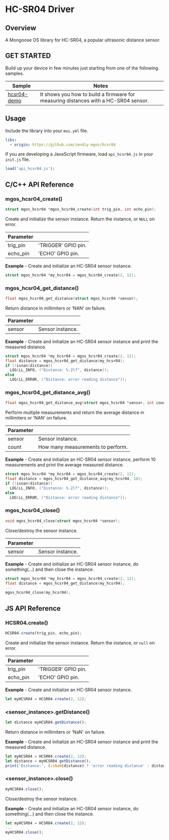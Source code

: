 # HC-SR04 Driver
## Overview
A Mongoose OS library for HC-SR04, a popular ultrasonic distance sensor.
## GET STARTED
Build up your device in few minutes just starting from one of the following samples.

|Sample|Notes|
|--|--|
|[hcsr04-demo](https://github.com/zendiy-mgos/hcsr04-demo)|It shows you how to build a firmware for measuring distances with a HC-SR04 sensor.|
## Usage
Include the library into your `mos.yml` file.
```yaml
libs:
  - origin: https://github.com/zendiy-mgos/hcsr04
```
If you are developing a JavaScript firmware, load `api_hcsr04.js` in your `init.js` file.
```js
load('api_hcsr04.js');
```
## C/C++ API Reference
### mgos_hcsr04_create()
```c
struct mgos_hcsr04 *mgos_hcsr04_create(int trig_pin, int echo_pin);
```
Create and initialize the sensor instance. Return the instance, or `NULL` on error.

|Parameter||
|--|--|
|trig_pin|'TRIGGER' GPIO pin.|
|echo_pin|'ECHO' GPIO pin.|

**Example** - Create and initialize an HC-SR04 sensor instance.
```c
struct mgos_hcsr04 *my_hcsr04 = mgos_hcsr04_create(2, 12);
```
### mgos_hcsr04_get_distance()
```c
float mgos_hcsr04_get_distance(struct mgos_hcsr04 *sensor);
```
Return distance in millimiters or 'NAN' on failure.

|Parameter||
|--|--|
|sensor|Sensor instance.|

**Example** - Create and initialize an HC-SR04 sensor instance and print the measured distance.
```c
struct mgos_hcsr04 *my_hcsr04 = mgos_hcsr04_create(2, 12);
float distance = mgos_hcsr04_get_distance(my_hcsr04);
if (!isnan(distance))
  LOG(LL_INFO, ("Distance: %.2lf", distance));
else
  LOG(LL_ERROR, ("Distance: error reading distance"));
```
### mgos_hcsr04_get_distance_avg()
```c
float mgos_hcsr04_get_distance_avg(struct mgos_hcsr04 *sensor, int count);
```
Perform multiple measurements and return the average distance in millimiters or 'NAN' on failure.

|Parameter||
|--|--|
|sensor|Sensor instance.|
|count|How many measurements to perform.|

**Example** - Create and initialize an HC-SR04 sensor instance, perform 10 measurements and print the average measured distance.
```c
struct mgos_hcsr04 *my_hcsr04 = mgos_hcsr04_create(2, 12);
float distance = mgos_hcsr04_get_distance_avg(my_hcsr04, 10);
if (!isnan(distance))
  LOG(LL_INFO, ("Distance: %.2lf", distance));
else
  LOG(LL_ERROR, ("Distance: error reading distance"));
```
### mgos_hcsr04_close()
```c
void mgos_hcsr04_close(struct mgos_hcsr04 *sensor);
```
Close/destroy the sensor instance.

|Parameter||
|--|--|
|sensor|Sensor instance.|

**Example** - Create and initialize an HC-SR04 sensor instance, do something(...) and then close the instance.
```c
struct mgos_hcsr04 *my_hcsr04 = mgos_hcsr04_create(2, 12);
float distance = mgos_hcsr04_get_distance(my_hcsr04);
...
mgos_hcsr04_close(my_hcsr04);
```
## JS API Reference
### HCSR04.create()
```js
HCSR04.create(trig_pin, echo_pin);
```
Create and initialize the sensor instance. Return the instance, or `null` on error.

|Parameter||
|--|--|
|trig_pin|'TRIGGER' GPIO pin.|
|echo_pin|'ECHO' GPIO pin.|

**Example** - Create and initialize an HC-SR04 sensor instance.
```js
let myHCSR04 = HCSR04.create(2, 12);
```
### <sensor_instance>.getDistance()
```js
let distance myHCSR04.getDistance();
```
Return distance in millimiters or 'NaN' on failure.

**Example** - Create and initialize an HC-SR04 sensor instance and print the measured distance.
```js
let myHCSR04 = HCSR04.create(2, 12);
let distance = myHCSR04.getDistance();
print('Distance:', (isNaN(distance) ? 'error reading distance' : distance));
```
### <sensor_instance>.close()
```js
myHCSR04.close();
```
Close/destroy the sensor instance.

**Example** - Create and initialize an HC-SR04 sensor instance, do something(...) and then close the instance.
```js
let myHCSR04 = HCSR04.create(2, 12);
...
myHCSR04.close();
```
